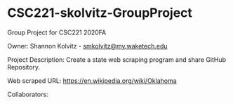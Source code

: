 # CSC221-skolvitz-GroupProject

Group Project for CSC221 2020FA

Owner: Shannon Kolvitz - smkolvitz@my.waketech.edu

Project Description: Create a state web scraping program and share GitHub Repository.

Web scraped URL: https://en.wikipedia.org/wiki/Oklahoma

Collaborators:

